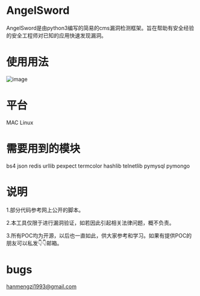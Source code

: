 # AngelSword
AngelSword是由python3编写的简易的cms漏洞检测框架。旨在帮助有安全经验的安全工程师对已知的应用快速发现漏洞。



# 使用用法
![image](./images/angelsword.png)



# 平台
MAC Linux



# 需要用到的模块
bs4
json
redis
urllib
pexpect
termcolor
hashlib
telnetlib
pymysql
pymongo


# 说明
1.部分代码参考网上公开的脚本。

2.本工具仅限于进行漏洞验证，如若因此引起相关法律问题，概不负责。

3.所有POC均为开源，以后也一直如此，供大家参考和学习。如果有提供POC的朋友可以私发👇👇邮箱。

# bugs
hanmengzi1993@gmail.com


